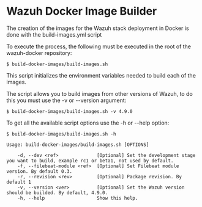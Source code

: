 # Wazuh Docker Image Builder

The creation of the images for the Wazuh stack deployment in Docker is done with the build-images.yml script

To execute the process, the following must be executed in the root of the wazuh-docker repository:

```
$ build-docker-images/build-images.sh
```

This script initializes the environment variables needed to build each of the images.

The script allows you to build images from other versions of Wazuh, to do this you must use the -v or --version argument:

```
$ build-docker-images/build-images.sh -v 4.9.0
```

To get all the available script options use the -h or --help option:

```
$ build-docker-images/build-images.sh -h

Usage: build-docker-images/build-images.sh [OPTIONS]

    -d, --dev <ref>              [Optional] Set the development stage you want to build, example rc1 or beta1, not used by default.
    -f, --filebeat-module <ref>  [Optional] Set Filebeat module version. By default 0.3.
    -r, --revision <rev>         [Optional] Package revision. By default 1
    -v, --version <ver>          [Optional] Set the Wazuh version should be builded. By default, 4.9.0.
    -h, --help                   Show this help.

```
